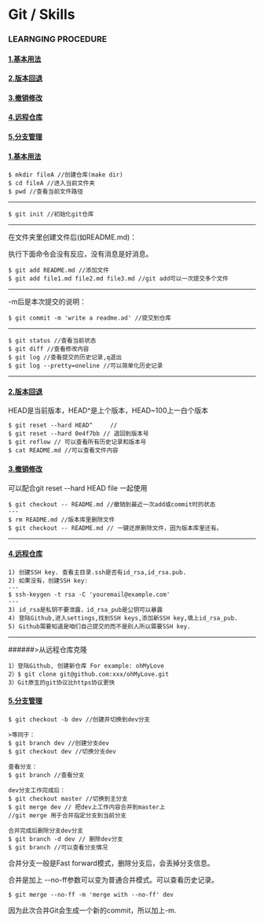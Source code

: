 # Git / Skills 
### LEARNGING PROCEDURE
#### [1.基本用法](#chapter1)
#### [2.版本回退](#chapter2)
#### [3.撤销修改](#chapter3)
#### [4.远程仓库](#chapter4)
#### [5.分支管理](#chapter5)

####  [1.基本用法](id:chapter1)
	$ mkdir fileA //创建仓库(make dir) 
	$ cd fileA //进入当前文件夹
	$ pwd //查看当前文件路径
	

---
	$ git init //初始化git仓库
---
在文件夹里创建文件后(如README.md)：

执行下面命令会没有反应，没有消息是好消息。

	$ git add README.md //添加文件
	$ git add file1.md file2.md file3.md //git add可以一次提交多个文件

---
-m后是本次提交的说明：

	$ git commit -m 'write a readme.ad' //提交到仓库
	

---
	$ git status //查看当前状态
	$ git diff //查看修改内容
	$ git log //查看提交的历史记录,q退出
	$ git log --pretty=oneline //可以简单化历史记录


---
#### [2.版本回退](id:chapter2)

HEAD是当前版本，HEAD^是上个版本，HEAD~100上一白个版本

	$ git reset --hard HEAD^	 //
	$ git reset --hard 0e4f7bb // 退回到版本号
	$ git reflow // 可以查看所有历史记录和版本号
	$ cat README.md //可以查看文件内容
	
#### [3.撤销修改](id:chapter3)
可以配合git reset --hard HEAD file 一起使用

	$ git checkout -- README.md //撤销到最近一次add或commit时的状态
	---
	$ rm README.md //版本库里删除文件
	$ git checkout -- README.md // 一键还原删除文件，因为版本库里还有。
---
#### [4.远程仓库](id:chapter4)
 	1) 创建SSH key. 查看主目录.ssh是否有id_rsa,id_rsa.pub.
 	2) 如果没有，创建SSH key:
 	---
 	$ ssh-keygen -t rsa -C 'youremail@example.com'
 	---
 	3) id_rsa是私钥不要泄露，id_rsa_pub是公钥可以暴露
 	4) 登陆Github,进入settings,找到SSH keys,添加新SSH key,填上id_rsa_pub.
 	5) Github需要知道是咱们自己提交的而不是别人所以需要SSH key.
 	
---

######>从远程仓库克隆

	1）登陆Github, 创建新仓库 For example: ohMyLove
	2）$ git clone git@github.com:xxx/ohMyLove.git
	3）Git原生的git协议比https协议更快
	
#### [5.分支管理](id:chapter5)
	$ git checkout -b dev //创建并切换到dev分支
	
	>等同于：
	$ git branch dev //创建分支dev
	$ git checkout dev //切换分支dev
	
	查看分支：
	$ git branch //查看分支
	
	dev分支工作完成后：
	$ git checkout master //切换到主分支
	$ git merge dev // 把dev上工作内容合并到master上
	//git merge 用于合并指定分支到当前分支
	
	合并完成后删除分支dev分支
	$ git branch -d dev // 删除dev分支
	$ git branch //可以查看分支情况
	
合并分支一般是Fast forward模式，删除分支后，会丢掉分支信息。

合并是加上 --no-ff参数可以变为普通合并模式。可以查看历史记录。

	$ git merge --no-ff -m 'merge with --no-ff' dev

因为此次合并Git会生成一个新的commit，所以加上-m.
	